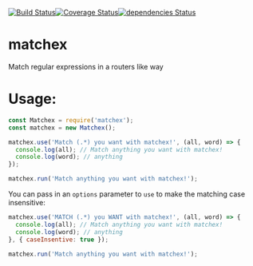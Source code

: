 [![Build Status](https://travis-ci.org/hillmanov/matchex.svg?branch=master)](https://travis-ci.org/hillmanov/matchex)[![Coverage Status](https://coveralls.io/repos/github/hillmanov/matchex/badge.svg)](https://coveralls.io/github/hillmanov/matchex)[![dependencies Status](https://david-dm.org/hillmanov/matchex/status.svg)](https://david-dm.org/hillmanov/matchex)

# matchex
Match regular expressions in a routers like way

# Usage: 
```javascript
const Matchex = require('matchex');
const matchex = new Matchex();

matchex.use('Match (.*) you want with matchex!', (all, word) => {
  console.log(all); // Match anything you want with matchex!
  console.log(word); // anything
});

matchex.run('Match anything you want with matchex!');
```

You can pass in an `options` parameter to `use` to make the matching case insensitive:

```javascript
matchex.use('MATCH (.*) you WANT with matchex!', (all, word) => {
  console.log(all); // Match anything you want with matchex!
  console.log(word); // anything
}, { caseInsentive: true });

matchex.run('Match anything you want with matchex!');
```



